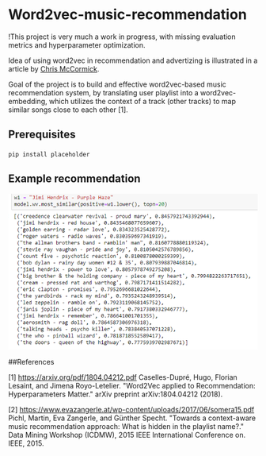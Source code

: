 # Word2vec-music-recommendation

!This project is very much a work in progress, with missing evaluation metrics and hyperparameter optimization. 

Idea of using word2vec in recommendation and advertizing is illustrated in a article by
[Chris McCormick](http://mccormickml.com/2018/06/15/applying-word2vec-to-recommenders-and-advertising/).

Goal of the project is to build and effective word2vec-based music recommendation system, by 
translating user playlist into a word2vec-embedding, which utilizes the context of a track (other tracks)
to map similar songs close to each other [1].

## Prerequisites

`pip install placeholder`

## Example recommendation

![](examplerec.png)


##References

[1] https://arxiv.org/pdf/1804.04212.pdf Caselles-Dupré, Hugo, Florian Lesaint, and Jimena Royo-Letelier. "Word2Vec applied to Recommendation: Hyperparameters Matter." arXiv preprint arXiv:1804.04212 (2018).

[2] https://www.evazangerle.at/wp-content/uploads/2017/06/somera15.pdf Pichl, Martin, Eva Zangerle, and Günther Specht. "Towards a context-aware music recommendation approach: What is hidden in the playlist name?." Data Mining Workshop (ICDMW), 2015 IEEE International Conference on. IEEE, 2015.





